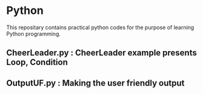 # Python
This repositary contains practical python codes for the purpose of learning Python programming. 

## CheerLeader.py : CheerLeader example presents Loop, Condition
## OutputUF.py : Making the user friendly output
